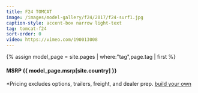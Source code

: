 ```yaml
---
title: F24 TOMCAT
image: /images/model-gallery/f24/2017/f24-surf1.jpg
caption-style: accent-box narrow light-text
tag: tomcat-f24
sort-order: 0
video: https://vimeo.com/190013008
---
```

{% assign model_page = site.pages | where:"tag",page.tag | first %}
#### MSRP {{ model_page.msrp[site.country] }} ####

*Pricing excludes options, trailers, freight, and dealer prep.
[ build your own](http://designer.mbsportsusa.com/model/10)
